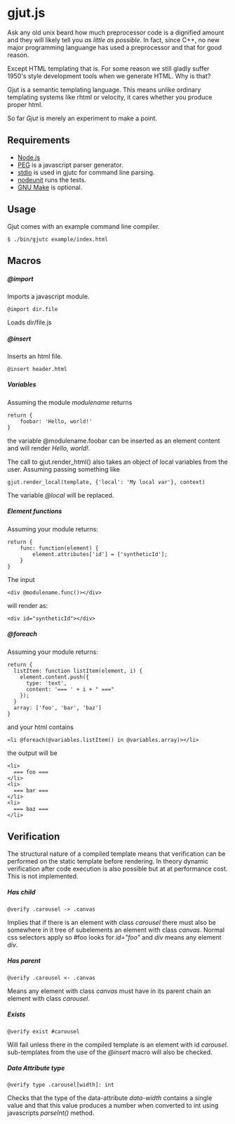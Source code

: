gjut.js
=======

Ask any old unix beard how much preprocessor code is a dignified amount and they will likely tell you _as little as possible_. In fact, since C++, no new major programming languange has used a preprocessor and that for good reason.

Except HTML templating that is. For some reason we still gladly suffer 1950's style development tools when we generate HTML. Why is that?

Gjut is a semantic templating language. This means unlike ordinary templating systems like rhtml or
velocity, it cares whether you produce proper html.

So far _Gjut_ is merely an experiment to make a point.

Requirements
------------
 * [Node.js](http://nodejs.org)
 * [PEG](http://pegjs.majda.cz) is a javascript parser generator.
 * [stdio](http://sgmonda.github.io/stdio/) is used in gjutc for command line parsing.
 * [nodeunit](https://github.com/caolan/nodeunit) runs the tests.
 * [GNU Make](https://www.gnu.org/software/make/) is optional.

Usage
------
Gjut comes with an example command line compiler.

    $ ./bin/gjutc example/index.html


Macros
------

##### @import

Imports a javascript module.

    @import dir.file

Loads dir/file.js

##### @insert

Inserts an html file.

    @insert header.html

##### Variables

Assuming the module _modulename_ returns

    return {
        foobar: 'Hello, world!'
    }

the variable @modulename.foobar can be inserted as an element content and will render _Hello, world!_.

The call to gjut.render_html() also takes an object of local variables from the
user. Assuming passing something like

    gjut.render_local(template, {'local': 'My local var'}, context)

The variable _@local_ will be replaced.

##### Element functions

Assuming your module returns:

    return {
        func: function(element) {
            element.attributes['id'] = ['syntheticId'];
        }
    }

The input

    <div @modulename.func()></div>

will render as:

    <div id="syntheticId"></div>


##### @foreach

Assuming your module returns:

    return {
      listItem: function listItem(element, i) {
        element.content.push({
          type: 'text',
          content: '=== ' + i + " ==="
        });
      }
      array: ['foo', 'bar', 'baz']
    }

and your html contains

    <li @foreach(@variables.listItem() in @variables.array)></li>

the output will be

    <li>
      === foo ===
    </li>
    <li>
      === bar ===
    </li>
    <li>
      === baz ===
    </li>



Verification
------------

The structural nature of a compiled template means that verification
can be performed on the static template before rendering. In theory dynamic
verification after code execution is also possible but at at performance cost.
This is not implemented.


##### Has child

    @verify .carousel -> .canvas

Implies that if there is an element with class _carousel_ there must also be
somewhere in it tree of subelements an element with class _canvas_. Normal css
selectors apply so #foo looks for _id="foo"_ and _div_ means any element _div_.


##### Has parent

    @verify .carousel <- .canvas

Means any element with class _canvas_ must have in its parent chain an element with
class _carousel_.

##### Exists

    @verify exist #carousel

Will fail unless there in the compiled template is an element with id _carousel_.
sub-templates from the use of the _@insert_ macro will also be checked.

##### Data Attribute type

    @verify type .carousel[width]: int

Checks that the type of the data-attribute _data-width_ contains a single value
and that this value produces a number when converted to int using javascripts
_parseInt()_ method.
